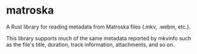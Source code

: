 matroska
========

A Rust library for reading metadata from Matroska files
(.mkv, .webm, etc.).

This library supports much of the same metadata reported by
mkvinfo such as the file's title, duration, track information,
attachments, and so on.
